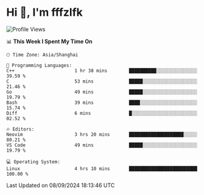# Hi 👋, I'm fffzlfk

<!--START_SECTION:waka-->
![Profile Views](http://img.shields.io/badge/Profile%20Views-0-blue)

📊 **This Week I Spent My Time On** 

```text
🕑︎ Time Zone: Asia/Shanghai

💬 Programming Languages: 
C++                      1 hr 38 mins        ██████████░░░░░░░░░░░░░░░   39.59 % 
C                        53 mins             █████░░░░░░░░░░░░░░░░░░░░   21.46 % 
Go                       49 mins             █████░░░░░░░░░░░░░░░░░░░░   19.79 % 
Bash                     39 mins             ████░░░░░░░░░░░░░░░░░░░░░   15.74 % 
Diff                     6 mins              █░░░░░░░░░░░░░░░░░░░░░░░░   02.52 % 

🔥 Editors: 
Neovim                   3 hrs 20 mins       ████████████████████░░░░░   80.21 % 
VS Code                  49 mins             █████░░░░░░░░░░░░░░░░░░░░   19.79 % 

💻 Operating System: 
Linux                    4 hrs 10 mins       █████████████████████████   100.00 % 
```


 Last Updated on 08/09/2024 18:13:46 UTC
<!--END_SECTION:waka-->
